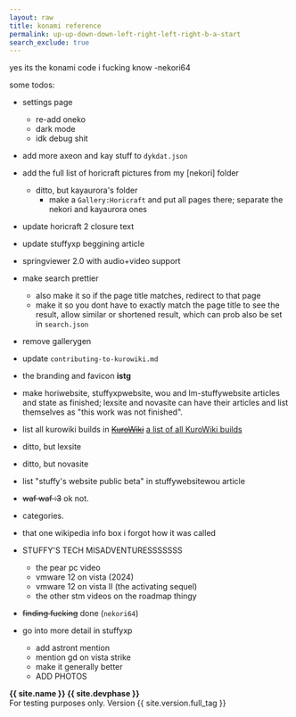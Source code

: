 ```yaml
---
layout: raw
title: konami reference
permalink: up-up-down-down-left-right-left-right-b-a-start
search_exclude: true
---
```


yes its the konami code i fucking know -nekori64

some todos:

- settings page
    - re-add oneko
    - dark mode
    - idk debug shit

- add more axeon and kay stuff to `dykdat.json`

- add the full list of horicraft pictures from my [nekori] folder
    - ditto, but kayaurora's folder
        - make a `Gallery:Horicraft` and put all pages there; separate the nekori and kayaurora ones

- update horicraft 2 closure text

- update stuffyxp beggining article

- springviewer 2.0 with audio+video support

- make search prettier
    - also make it so if the page title matches, redirect to that page
    - make it so you dont have to exactly match the page title to see the result, allow similar or shortened result, which can prob also be set in `search.json`

- remove gallerygen

- update `contributing-to-kurowiki.md`

- the branding and favicon **istg**

- make horiwebsite, stuffyxpwebsite, wou and lm-stuffywebsite articles and state as finished; lexsite and novasite can have their articles and list themselves as "this work was not finished".

- list all kurowiki builds in ~~[KuroWiki](KuroWiki)~~ [a list of all KuroWiki builds](List_of_all_KuroWiki_builds)

- ditto, but lexsite

- ditto, but novasite

- list "stuffy's website public beta" in stuffywebsitewou article

- ~~waf waf :3~~ ok not.

- categories.

- that one wikipedia info box i forgot how it was called

- STUFFY'S TECH MISADVENTURESSSSSSS
    - the pear pc video
    - vmware 12 on vista (2024)
    - vmware 12 on vista II (the activating sequel)
    - the other stm videos on the roadmap thingy

- ~~finding fucking~~ done (`nekori64`)

- go into more detail in stuffyxp
    - add astront mention
    - mention gd on vista strike
    - make it generally better
    - ADD PHOTOS

<!-- 

hello sirs, foxes and madamms welcome i am john shrek and this is 2 /j


up where the mountains meet the heavens above
out where the lightning splits the sea
i could swear that theres someone somewhere watching me
through the wind and the chill and the rain
and the storm and the flood
...then the next part is shit.

then it goes

na na na naaa
i need a hero!
i'm holding out for a hero 'til the morning of light.
and he's gotta be sure!
and it's gotta be soon!
and he's gotta be larger than life!


then we get the puss in boots cute moment

uh then it goes to the chorus again i guess
then fiona knocks out charming
then shrek kisses fiona

then happy ending
 -->


**{{ site.name }} {{ site.devphase }}**<br>For testing purposes only. Version {{ site.version.full_tag }}